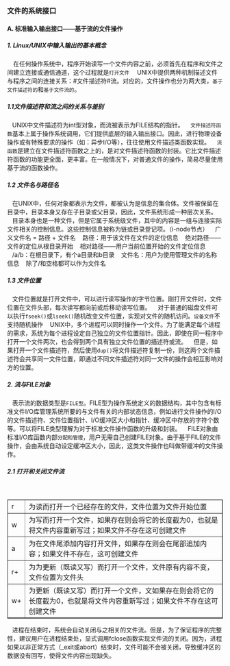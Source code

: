 ### 文件的系统接口
#### A. 标准输入输出接口——基于流的文件操作
##### 1. Linux/UNIX中输入输出的基本概念 
&ensp;&ensp;在任何操作系统中，程序开始读写一个文件内容之前，必须首先在程序和文件之间建立连接或通信通道，这个过程就是`打开文件`
&ensp;&ensp;UNIX中提供两种机制描述文件与程序之间的连接关系：#文件描述符#流。对应的，文件操作也分为两大类，`基于文件描述符的`和`基于文件流的`。
  
##### 1.1文件描述符和流之间的关系与差别
 &nbsp;&nbsp;&nbsp;UNIX中文件描述符为int型对象，而流被表示为FILE结构的指针。
 &nbsp;&nbsp;&nbsp;`文件描述符函数`基本上属于操作系统调用，它们提供底层的输入输出接口。因此，进行物理设备操作或有特殊要求的操作（如：异步I/O等），往往使用文件描述类函数实现。
 &nbsp;&nbsp;&nbsp;`流函数`是建立在文件描述符函数之上的，是对文件描述符函数的封装。它比文件描述符函数的功能更全面，更丰富。在一般情况下，对普通文件的操作，简易尽量使用基于流的函数操作。
 ##### 1.2 文件名与路径名
 &nbsp;&nbsp;&nbsp;在UNIX中，任何对象都表示为文件，都被认为是信息的集合体。文件被保留在目录中，目录本身又存在子目录或父目录，因此，文件系统形成一种层次关系。
 &nbsp;&nbsp;&nbsp;目录本身也是一种文件，但是它属于系统级文件，其中的内容是一组与连接实际文件相关的控制信息。这些控制信息被称为链或目录登记项。（i-node节点）
 &nbsp;&nbsp;&nbsp;广义文件名 = 路径 + 文件名
 &nbsp;&nbsp;&nbsp;路径：用于该文件在文件的定位信息
 &nbsp;&nbsp;&nbsp;绝对路径——文件的定位从根目录开始
 &nbsp;&nbsp;&nbsp;相对路径——用户当前位置开始的文件定位信息
 &nbsp;&nbsp;&nbsp;/a/b：在根目录下，有个a目录和b目录
 &nbsp;&nbsp;&nbsp;文件名：用户为使用管理文件的名称信息
 &nbsp;&nbsp;&nbsp;除了/和空格都可以作为文件名
 ##### 1.3 文件位置
 &nbsp;&nbsp;&nbsp;文件位置就是打开文件中，可以进行读写操作的字节位置。刚打开文件时，文件位置在文件头部，每次读写都向前或后移动读写位置。
 &nbsp;&nbsp;&nbsp;对于普通的磁盘文件可以执行`fseek()`或`lseek()`随机改变文件位置，实现对文件的随机访问。`设备文件`不支持随机操作
 &nbsp;&nbsp;&nbsp;UNIX中，多个进程可以同时操作一个文件。为了能满足每个进程的需求，系统为每个进程设定自己独立的文件位置指针。因此，即使在同一程序中打开一个文件两次，也会得到两个具有独立文件位置的描述符或流。
 &nbsp;&nbsp;&nbsp;但是，如果打开一个文件描述符，然后使用`dup()`将文件描述符复制一份，则这两个文件描述符会共享同一文件位置，即通过不同文件描述符对同一文件的操作会相互影响对方的位置。
##### 2. 流与FILE对象
 &nbsp;&nbsp;&nbsp;表示流的数据类型是`FILE型`。FILE型为操作系统定义的数据结构，其中包含有标准文件I/O库管理系统所要的与文件有关的内部状态信息，例如进行文件操作的I/O的文件描述符、文件位置指针、I/O缓冲区大小和指针、缓冲区中存放的字符个数等。可以将FILE类型理解为对于标准文件操作函数的升级和封装。
 &nbsp;&nbsp;&nbsp;FILE对象由标准I/O库函数内部`分配和管理`，用户无需自己创建FILE对象。由于基于FILE的文件操作，会由系统自动设定缓冲区大小，因此，这类文件操作也叫做带缓冲的文件操作。
 ##### 2.1 打开和关闭文件流
<table border="1">
 &nbsp;&nbsp;&nbsp;<tr>
 &nbsp;&nbsp;&nbsp;&nbsp;&nbsp;&nbsp;&nbsp;<td>r</td>
 &nbsp;&nbsp;&nbsp;&nbsp;&nbsp;&nbsp;&nbsp;<td>为读而打开一个已经存在的文件，文件位置为文件开始位置</td>
 &nbsp;&nbsp;&nbsp;</tr>
 &nbsp;&nbsp;&nbsp;<tr>
 &nbsp;&nbsp;&nbsp;&nbsp;&nbsp;&nbsp;&nbsp;<td>w</td>
 &nbsp;&nbsp;&nbsp;&nbsp;&nbsp;&nbsp;&nbsp;<td>为写而打开一个文件，如果存在则会将它的长度截为0，也就是将文件内容重新写过；如果文件不存在这可创建文件</td>
 &nbsp;&nbsp;&nbsp;</tr>
 &nbsp;&nbsp;&nbsp;<tr>
 &nbsp;&nbsp;&nbsp;&nbsp;&nbsp;&nbsp;&nbsp;<td>a</td>
 &nbsp;&nbsp;&nbsp;&nbsp;&nbsp;&nbsp;&nbsp;<td>为在文件尾添加内容打开文件，如果存在则会在尾部追加内容；如果文件不存在，这可创建文件</td>
 &nbsp;&nbsp;&nbsp;</tr>
 &nbsp;&nbsp;&nbsp;<tr>
 &nbsp;&nbsp;&nbsp;&nbsp;&nbsp;&nbsp;&nbsp;<td>r+</td>
 &nbsp;&nbsp;&nbsp;&nbsp;&nbsp;&nbsp;&nbsp;<td>为为更新（既读又写）而打开一个文件，文件原有内容不变，文件位置为文件头</td>
 &nbsp;&nbsp;&nbsp;</tr>
 &nbsp;&nbsp;&nbsp;&nbsp;<tr>
 &nbsp;&nbsp;&nbsp;&nbsp;&nbsp;&nbsp;&nbsp;<td>w+</td>
 &nbsp;&nbsp;&nbsp;&nbsp;&nbsp;&nbsp;&nbsp;<td>为更新（既读又写）而打开一个文件，文如果存在则会将它的长度截为0，也就是将文件内容重新写过；如果文件不存在这可创建文件
 &nbsp;&nbsp;&nbsp;&nbsp;&nbsp;&nbsp;&nbsp;</td>
 &nbsp;&nbsp;&nbsp;</tr>
</table>
 &nbsp;&nbsp;&nbsp;进程在结束时，系统会自动关闭与之相关的文件流。但是，为了保证程序的完整性，建议用户在进程结束处，显式调用fclose函数实现文件流的关闭。因为，进程如果以非正常方式（_exit或abort）结束时，文件可能不会被关闭，导致缓冲区的数据没有回写，使得文件内容出现缺失。